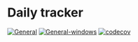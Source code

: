 # Daily tracker

[![General](https://github.com/dmweis/daily-tracker/workflows/General/badge.svg)](https://github.com/dmweis/daily-tracker/actions)
[![General-windows](https://github.com/dmweis/daily-tracker/workflows/General-windows/badge.svg)](https://github.com/dmweis/daily-tracker/actions)
[![codecov](https://codecov.io/gh/dmweis/daily-tracker/branch/main/graph/badge.svg)](https://codecov.io/gh/dmweis/daily-tracker)
